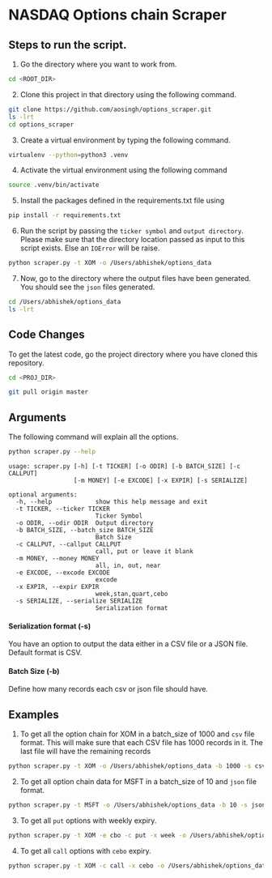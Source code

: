 # NASDAQ Options chain Scraper

## Steps to run the script.

1. Go the directory where you want to work from. 
```bash
cd <ROOT_DIR>
```

2. Clone this project in that directory using the following command.
```bash
git clone https://github.com/aosingh/options_scraper.git
ls -lrt
cd options_scraper

```

3. Create a virtual environment by typing the following command. 

```bash
virtualenv --python=python3 .venv
```

4. Activate the virtual environment using the following command

```bash
source .venv/bin/activate

```

5. Install the packages defined in the requirements.txt file using

```bash
pip install -r requirements.txt
```

6. Run the script by passing the `ticker symbol` and `output directory`. 
Please make sure that the directory location passed as input to this script exists. 
Else an `IOError` will be raise. 

```bash
python scraper.py -t XOM -o /Users/abhishek/options_data

```

7. Now, go to the directory where the output files have been generated. 
You should see the `json` files generated.

```bash
cd /Users/abhishek/options_data
ls -lrt
```

## Code Changes

To get the latest code, go the project directory where you have cloned this repository. 
```bash
cd <PROJ_DIR>
```

```bash
git pull origin master
```

## Arguments
The following command will explain all the options.

```bash
python scraper.py --help
```

```text
usage: scraper.py [-h] [-t TICKER] [-o ODIR] [-b BATCH_SIZE] [-c CALLPUT]
                  [-m MONEY] [-e EXCODE] [-x EXPIR] [-s SERIALIZE]

optional arguments:
  -h, --help            show this help message and exit
  -t TICKER, --ticker TICKER
                        Ticker Symbol
  -o ODIR, --odir ODIR  Output directory
  -b BATCH_SIZE, --batch_size BATCH_SIZE
                        Batch Size
  -c CALLPUT, --callput CALLPUT
                        call, put or leave it blank
  -m MONEY, --money MONEY
                        all, in, out, near
  -e EXCODE, --excode EXCODE
                        excode
  -x EXPIR, --expir EXPIR
                        week,stan,quart,cebo
  -s SERIALIZE, --serialize SERIALIZE
                        Serialization format
```


#### Serialization format (-s)
You have an option to output the data either in a CSV file or a JSON file. 
Default format is CSV. 

#### Batch Size (-b)
Define how many records each csv or json file should have.


## Examples
1. To get all the option chain for XOM in a batch_size of 1000 and `csv` file format. 
This will make sure that each CSV file has 1000 records in it. 
The last file will have the remaining records
```bash
python scraper.py -t XOM -o /Users/abhishek/options_data -b 1000 -s csv
```


2. To get all option chain data for MSFT in a batch_size of 10 and `json` file format. 
```bash
python scraper.py -t MSFT -o /Users/abhishek/options_data -b 10 -s json
```

3. To get all `put` options with weekly expiry.
```bash
python scraper.py -t XOM -e cbo -c put -x week -o /Users/abhishek/options_data
```

4. To get all `call` options with `cebo` expiry.
```bash
python scraper.py -t XOM -c call -x cebo -o /Users/abhishek/options_data
```



